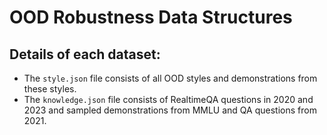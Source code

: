 # OOD Robustness Data Structures

## Details of each dataset:

- The `style.json` file consists of all OOD styles and demonstrations from these styles. 
- The `knowledge.json` file consists of RealtimeQA questions in 2020 and 2023 and sampled demonstrations from MMLU and QA questions from 2021.